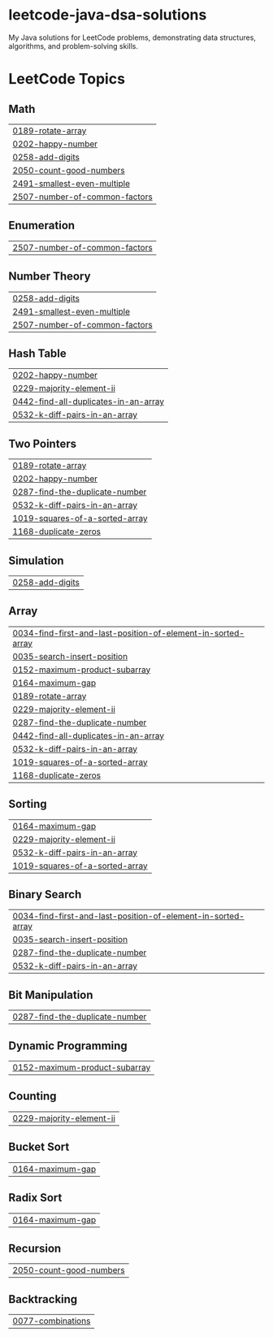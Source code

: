 # leetcode-java-dsa-solutions
My Java solutions for LeetCode problems, demonstrating data structures, algorithms, and problem-solving skills.

<!---LeetCode Topics Start-->
# LeetCode Topics
## Math
|  |
| ------- |
| [0189-rotate-array](https://github.com/arquillianroger/leetcode-java-dsa-solutions/tree/master/0189-rotate-array) |
| [0202-happy-number](https://github.com/arquillianroger/leetcode-java-dsa-solutions/tree/master/0202-happy-number) |
| [0258-add-digits](https://github.com/arquillianroger/leetcode-java-dsa-solutions/tree/master/0258-add-digits) |
| [2050-count-good-numbers](https://github.com/arquillianroger/leetcode-java-dsa-solutions/tree/master/2050-count-good-numbers) |
| [2491-smallest-even-multiple](https://github.com/arquillianroger/leetcode-java-dsa-solutions/tree/master/2491-smallest-even-multiple) |
| [2507-number-of-common-factors](https://github.com/arquillianroger/leetcode-java-dsa-solutions/tree/master/2507-number-of-common-factors) |
## Enumeration
|  |
| ------- |
| [2507-number-of-common-factors](https://github.com/arquillianroger/leetcode-java-dsa-solutions/tree/master/2507-number-of-common-factors) |
## Number Theory
|  |
| ------- |
| [0258-add-digits](https://github.com/arquillianroger/leetcode-java-dsa-solutions/tree/master/0258-add-digits) |
| [2491-smallest-even-multiple](https://github.com/arquillianroger/leetcode-java-dsa-solutions/tree/master/2491-smallest-even-multiple) |
| [2507-number-of-common-factors](https://github.com/arquillianroger/leetcode-java-dsa-solutions/tree/master/2507-number-of-common-factors) |
## Hash Table
|  |
| ------- |
| [0202-happy-number](https://github.com/arquillianroger/leetcode-java-dsa-solutions/tree/master/0202-happy-number) |
| [0229-majority-element-ii](https://github.com/arquillianroger/leetcode-java-dsa-solutions/tree/master/0229-majority-element-ii) |
| [0442-find-all-duplicates-in-an-array](https://github.com/arquillianroger/leetcode-java-dsa-solutions/tree/master/0442-find-all-duplicates-in-an-array) |
| [0532-k-diff-pairs-in-an-array](https://github.com/arquillianroger/leetcode-java-dsa-solutions/tree/master/0532-k-diff-pairs-in-an-array) |
## Two Pointers
|  |
| ------- |
| [0189-rotate-array](https://github.com/arquillianroger/leetcode-java-dsa-solutions/tree/master/0189-rotate-array) |
| [0202-happy-number](https://github.com/arquillianroger/leetcode-java-dsa-solutions/tree/master/0202-happy-number) |
| [0287-find-the-duplicate-number](https://github.com/arquillianroger/leetcode-java-dsa-solutions/tree/master/0287-find-the-duplicate-number) |
| [0532-k-diff-pairs-in-an-array](https://github.com/arquillianroger/leetcode-java-dsa-solutions/tree/master/0532-k-diff-pairs-in-an-array) |
| [1019-squares-of-a-sorted-array](https://github.com/arquillianroger/leetcode-java-dsa-solutions/tree/master/1019-squares-of-a-sorted-array) |
| [1168-duplicate-zeros](https://github.com/arquillianroger/leetcode-java-dsa-solutions/tree/master/1168-duplicate-zeros) |
## Simulation
|  |
| ------- |
| [0258-add-digits](https://github.com/arquillianroger/leetcode-java-dsa-solutions/tree/master/0258-add-digits) |
## Array
|  |
| ------- |
| [0034-find-first-and-last-position-of-element-in-sorted-array](https://github.com/arquillianroger/leetcode-java-dsa-solutions/tree/master/0034-find-first-and-last-position-of-element-in-sorted-array) |
| [0035-search-insert-position](https://github.com/arquillianroger/leetcode-java-dsa-solutions/tree/master/0035-search-insert-position) |
| [0152-maximum-product-subarray](https://github.com/arquillianroger/leetcode-java-dsa-solutions/tree/master/0152-maximum-product-subarray) |
| [0164-maximum-gap](https://github.com/arquillianroger/leetcode-java-dsa-solutions/tree/master/0164-maximum-gap) |
| [0189-rotate-array](https://github.com/arquillianroger/leetcode-java-dsa-solutions/tree/master/0189-rotate-array) |
| [0229-majority-element-ii](https://github.com/arquillianroger/leetcode-java-dsa-solutions/tree/master/0229-majority-element-ii) |
| [0287-find-the-duplicate-number](https://github.com/arquillianroger/leetcode-java-dsa-solutions/tree/master/0287-find-the-duplicate-number) |
| [0442-find-all-duplicates-in-an-array](https://github.com/arquillianroger/leetcode-java-dsa-solutions/tree/master/0442-find-all-duplicates-in-an-array) |
| [0532-k-diff-pairs-in-an-array](https://github.com/arquillianroger/leetcode-java-dsa-solutions/tree/master/0532-k-diff-pairs-in-an-array) |
| [1019-squares-of-a-sorted-array](https://github.com/arquillianroger/leetcode-java-dsa-solutions/tree/master/1019-squares-of-a-sorted-array) |
| [1168-duplicate-zeros](https://github.com/arquillianroger/leetcode-java-dsa-solutions/tree/master/1168-duplicate-zeros) |
## Sorting
|  |
| ------- |
| [0164-maximum-gap](https://github.com/arquillianroger/leetcode-java-dsa-solutions/tree/master/0164-maximum-gap) |
| [0229-majority-element-ii](https://github.com/arquillianroger/leetcode-java-dsa-solutions/tree/master/0229-majority-element-ii) |
| [0532-k-diff-pairs-in-an-array](https://github.com/arquillianroger/leetcode-java-dsa-solutions/tree/master/0532-k-diff-pairs-in-an-array) |
| [1019-squares-of-a-sorted-array](https://github.com/arquillianroger/leetcode-java-dsa-solutions/tree/master/1019-squares-of-a-sorted-array) |
## Binary Search
|  |
| ------- |
| [0034-find-first-and-last-position-of-element-in-sorted-array](https://github.com/arquillianroger/leetcode-java-dsa-solutions/tree/master/0034-find-first-and-last-position-of-element-in-sorted-array) |
| [0035-search-insert-position](https://github.com/arquillianroger/leetcode-java-dsa-solutions/tree/master/0035-search-insert-position) |
| [0287-find-the-duplicate-number](https://github.com/arquillianroger/leetcode-java-dsa-solutions/tree/master/0287-find-the-duplicate-number) |
| [0532-k-diff-pairs-in-an-array](https://github.com/arquillianroger/leetcode-java-dsa-solutions/tree/master/0532-k-diff-pairs-in-an-array) |
## Bit Manipulation
|  |
| ------- |
| [0287-find-the-duplicate-number](https://github.com/arquillianroger/leetcode-java-dsa-solutions/tree/master/0287-find-the-duplicate-number) |
## Dynamic Programming
|  |
| ------- |
| [0152-maximum-product-subarray](https://github.com/arquillianroger/leetcode-java-dsa-solutions/tree/master/0152-maximum-product-subarray) |
## Counting
|  |
| ------- |
| [0229-majority-element-ii](https://github.com/arquillianroger/leetcode-java-dsa-solutions/tree/master/0229-majority-element-ii) |
## Bucket Sort
|  |
| ------- |
| [0164-maximum-gap](https://github.com/arquillianroger/leetcode-java-dsa-solutions/tree/master/0164-maximum-gap) |
## Radix Sort
|  |
| ------- |
| [0164-maximum-gap](https://github.com/arquillianroger/leetcode-java-dsa-solutions/tree/master/0164-maximum-gap) |
## Recursion
|  |
| ------- |
| [2050-count-good-numbers](https://github.com/arquillianroger/leetcode-java-dsa-solutions/tree/master/2050-count-good-numbers) |
## Backtracking
|  |
| ------- |
| [0077-combinations](https://github.com/arquillianroger/leetcode-java-dsa-solutions/tree/master/0077-combinations) |
<!---LeetCode Topics End-->